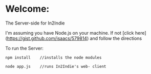 Welcome:
========

The Server-side for In2Indie

I'm assuming you have Node.js on your machine.  If not [click here] (https://gist.github.com/isaacs/579814) and follow the directions

To run the Server: 

  

    npm install    //installs the node modules 

    node app.js    //runs In2Indie's web- client
